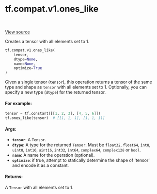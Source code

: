 <div itemscope itemtype="http://developers.google.com/ReferenceObject">
<meta itemprop="name" content="tf.compat.v1.ones_like" />
<meta itemprop="path" content="Stable" />
</div>

# tf.compat.v1.ones_like

<!-- Insert buttons -->

<table class="tfo-notebook-buttons tfo-api" align="left">
</table>

<a target="_blank" href="/code/stable/tensorflow/python/ops/array_ops.py">View source</a>



<!-- Start diff -->
Creates a tensor with all elements set to 1.

``` python
tf.compat.v1.ones_like(
    tensor,
    dtype=None,
    name=None,
    optimize=True
)
```



<!-- Placeholder for "Used in" -->

Given a single tensor (`tensor`), this operation returns a tensor of the same
type and shape as `tensor` with all elements set to 1. Optionally, you can
specify a new type (`dtype`) for the returned tensor.

#### For example:



```python
tensor = tf.constant([[1, 2, 3], [4, 5, 6]])
tf.ones_like(tensor)  # [[1, 1, 1], [1, 1, 1]]
```

#### Args:


* <b>`tensor`</b>: A `Tensor`.
* <b>`dtype`</b>: A type for the returned `Tensor`. Must be `float32`, `float64`,
  `int8`, `uint8`, `int16`, `uint16`, `int32`, `int64`, `complex64`,
  `complex128` or `bool`.
* <b>`name`</b>: A name for the operation (optional).
* <b>`optimize`</b>: if true, attempt to statically determine the shape of 'tensor' and
  encode it as a constant.


#### Returns:

A `Tensor` with all elements set to 1.
